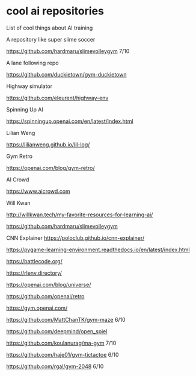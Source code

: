 # cool ai repositories
List of cool things about AI training

A repository like super slime soccer

https://github.com/hardmaru/slimevolleygym 7/10


A lane following repo

https://github.com/duckietown/gym-duckietown

Highway simulator

https://github.com/eleurent/highway-env

Spinning Up AI

https://spinningup.openai.com/en/latest/index.html

Lilian Weng

https://lilianweng.github.io/lil-log/

Gym Retro

https://openai.com/blog/gym-retro/

AI Crowd

https://www.aicrowd.com

Will Kwan

http://willkwan.tech/my-favorite-resources-for-learning-ai/

https://github.com/hardmaru/slimevolleygym

CNN Explainer
https://poloclub.github.io/cnn-explainer/

https://pygame-learning-environment.readthedocs.io/en/latest/index.html

https://battlecode.org/

https://rlenv.directory/

https://openai.com/blog/universe/

https://github.com/openai/retro

https://gym.openai.com/

https://github.com/MattChanTK/gym-maze 6/10

https://github.com/deepmind/open_spiel

https://github.com/koulanurag/ma-gym 7/10

https://github.com/haje01/gym-tictactoe 6/10

https://github.com/rgal/gym-2048 6/10
